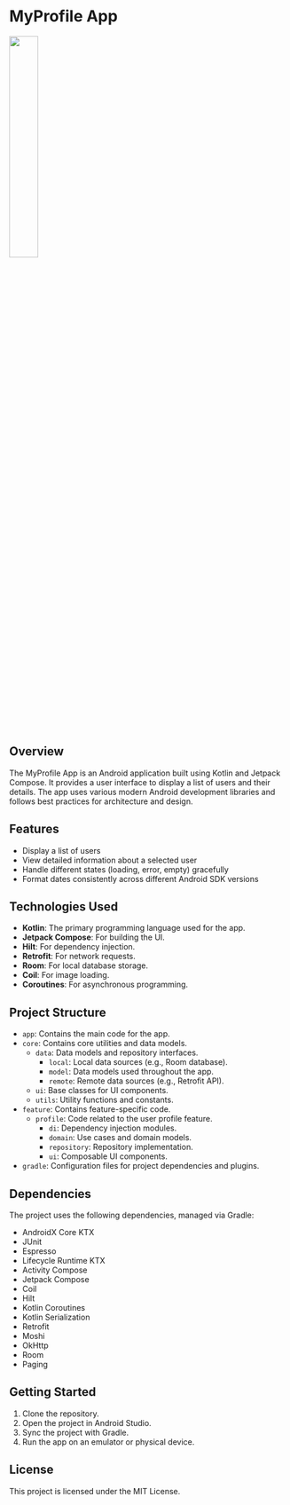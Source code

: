 # MyProfile App

<p align="left">
<img src="/assets/movie.gif" width="32%"/>
</p>

## Overview

The MyProfile App is an Android application built using Kotlin and Jetpack Compose. It provides a user interface to display a list of users and their details. The app uses various modern Android development libraries and follows best practices for architecture and design.

## Features

- Display a list of users
- View detailed information about a selected user
- Handle different states (loading, error, empty) gracefully
- Format dates consistently across different Android SDK versions

## Technologies Used

- **Kotlin**: The primary programming language used for the app.
- **Jetpack Compose**: For building the UI.
- **Hilt**: For dependency injection.
- **Retrofit**: For network requests.
- **Room**: For local database storage.
- **Coil**: For image loading.
- **Coroutines**: For asynchronous programming.

## Project Structure

- `app`: Contains the main code for the app.
- `core`: Contains core utilities and data models.
    - `data`: Data models and repository interfaces.
      - `local`: Local data sources (e.g., Room database).
      - `model`: Data models used throughout the app.
      - `remote`: Remote data sources (e.g., Retrofit API).
    - `ui`: Base classes for UI components.
    - `utils`: Utility functions and constants.
- `feature`: Contains feature-specific code.
    - `profile`: Code related to the user profile feature.
      - `di`: Dependency injection modules.
      - `domain`: Use cases and domain models.
      - `repository`: Repository implementation.
      - `ui`: Composable UI components.
- `gradle`: Configuration files for project dependencies and plugins.

## Dependencies

The project uses the following dependencies, managed via Gradle:

- AndroidX Core KTX
- JUnit
- Espresso
- Lifecycle Runtime KTX
- Activity Compose
- Jetpack Compose
- Coil
- Hilt
- Kotlin Coroutines
- Kotlin Serialization
- Retrofit
- Moshi
- OkHttp
- Room
- Paging

## Getting Started

1. Clone the repository.
2. Open the project in Android Studio.
3. Sync the project with Gradle.
4. Run the app on an emulator or physical device.

## License

This project is licensed under the MIT License.